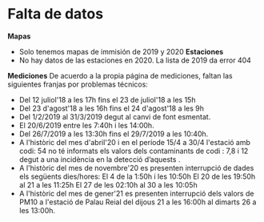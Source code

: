 # Falta de datos
**Mapas**
- Solo tenemos mapas de immisión de 2019 y 2020
**Estaciones**
- No hay datos de las estaciones en 2020. La lista de 2019 da error 404

**Mediciones**
De acuerdo a la propia página de mediciones, faltan las siguientes franjas por problemas técnicos:
- Del 12 juliol'18 a les 17h fins el 23 de juliol'18 a les 15h
- Del 23 d'agost'18 a les 16h fins el 24 d'agost'18 a les 9h
- Del 1/2/2019 al 31/3/2019 degut al canvi de font esmentat.
- El 20/6/2019 entre les 7:40h i les 14:00h.
- Del 26/7/2019 a les 13:30h fins el 29/7/2019 a les 10:40h.
- A l'històric del mes d'abril'20 i en el període 15/4 a 30/4 l'estació amb codi: 54 no té informats els valors dels contaminants de codi : 7,8 i 12 degut a una incidència en la detecció d’aquests .
- A l'històric del mes de novembre'20 es presenten interrupció de dades els següents dies/hores:
El 4 de la 1:50h i les 10:50h
El 20 de les 19:50h al 21 a les 11:25h
El 27 de les 02:10h al 30 a les 10:05h
- A l'històric del mes de gener'21 es presenten interrupció dels valors de PM10 a l'estació de Palau Reial del dijous 21 a les 16:00h al dimarts 26 a les 13:00h.

